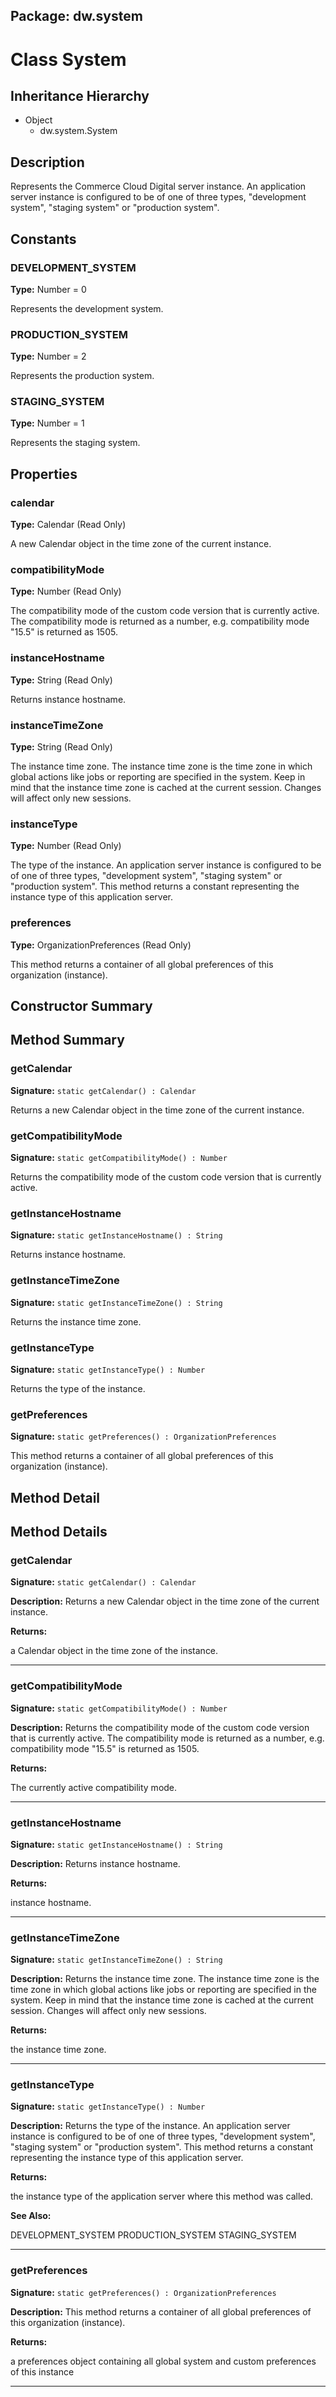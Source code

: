 ## Package: dw.system

# Class System

## Inheritance Hierarchy

- Object
  - dw.system.System

## Description

Represents the Commerce Cloud Digital server instance. An application server instance is configured to be of one of three types, "development system", "staging system" or "production system".

## Constants

### DEVELOPMENT_SYSTEM

**Type:** Number = 0

Represents the development system.

### PRODUCTION_SYSTEM

**Type:** Number = 2

Represents the production system.

### STAGING_SYSTEM

**Type:** Number = 1

Represents the staging system.

## Properties

### calendar

**Type:** Calendar (Read Only)

A new Calendar object in the time zone of the
 current instance.

### compatibilityMode

**Type:** Number (Read Only)

The compatibility mode of the custom code version that is currently active. The compatibility mode is
 returned as a number, e.g. compatibility mode "15.5" is returned as 1505.

### instanceHostname

**Type:** String (Read Only)

Returns instance hostname.

### instanceTimeZone

**Type:** String (Read Only)

The instance time zone. The instance time zone is the time zone in which global actions like jobs or
 reporting are specified in the system. Keep in mind that the instance time zone is cached at the current session.
 Changes will affect only new sessions.

### instanceType

**Type:** Number (Read Only)

The type of the instance. An application server instance is configured to be of one of three types,
 "development system", "staging system" or "production system".
 This method returns a constant representing the instance type of this
 application server.

### preferences

**Type:** OrganizationPreferences (Read Only)

This method returns a container of all global preferences of this
 organization (instance).

## Constructor Summary

## Method Summary

### getCalendar

**Signature:** `static getCalendar() : Calendar`

Returns a new Calendar object in the time zone of the current instance.

### getCompatibilityMode

**Signature:** `static getCompatibilityMode() : Number`

Returns the compatibility mode of the custom code version that is currently active.

### getInstanceHostname

**Signature:** `static getInstanceHostname() : String`

Returns instance hostname.

### getInstanceTimeZone

**Signature:** `static getInstanceTimeZone() : String`

Returns the instance time zone.

### getInstanceType

**Signature:** `static getInstanceType() : Number`

Returns the type of the instance.

### getPreferences

**Signature:** `static getPreferences() : OrganizationPreferences`

This method returns a container of all global preferences of this organization (instance).

## Method Detail

## Method Details

### getCalendar

**Signature:** `static getCalendar() : Calendar`

**Description:** Returns a new Calendar object in the time zone of the current instance.

**Returns:**

a Calendar object in the time zone of the instance.

---

### getCompatibilityMode

**Signature:** `static getCompatibilityMode() : Number`

**Description:** Returns the compatibility mode of the custom code version that is currently active. The compatibility mode is returned as a number, e.g. compatibility mode "15.5" is returned as 1505.

**Returns:**

The currently active compatibility mode.

---

### getInstanceHostname

**Signature:** `static getInstanceHostname() : String`

**Description:** Returns instance hostname.

**Returns:**

instance hostname.

---

### getInstanceTimeZone

**Signature:** `static getInstanceTimeZone() : String`

**Description:** Returns the instance time zone. The instance time zone is the time zone in which global actions like jobs or reporting are specified in the system. Keep in mind that the instance time zone is cached at the current session. Changes will affect only new sessions.

**Returns:**

the instance time zone.

---

### getInstanceType

**Signature:** `static getInstanceType() : Number`

**Description:** Returns the type of the instance. An application server instance is configured to be of one of three types, "development system", "staging system" or "production system". This method returns a constant representing the instance type of this application server.

**Returns:**

the instance type of the application server where this method was called.

**See Also:**

DEVELOPMENT_SYSTEM
PRODUCTION_SYSTEM
STAGING_SYSTEM

---

### getPreferences

**Signature:** `static getPreferences() : OrganizationPreferences`

**Description:** This method returns a container of all global preferences of this organization (instance).

**Returns:**

a preferences object containing all global system and custom preferences of this instance

---